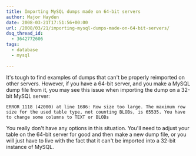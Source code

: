```yaml
---
title: Importing MySQL dumps made on 64-bit servers
author: Major Hayden
date: 2008-03-21T17:51:56+00:00
url: /2008/03/21/importing-mysql-dumps-made-on-64-bit-servers/
dsq_thread_id:
  - 3642772606
tags:
  - database
  - mysql

---
```

It's tough to find examples of dumps that can't be properly reimported on other servers. However, if you have a 64-bit server, and you make a MySQL dump file from it, you may see this issue when importing the dump on a 32-bit MySQL server:

```
ERROR 1118 (42000) at line 1686: Row size too large. The maximum row size for the used table type, not counting BLOBs, is 65535. You have to change some columns to TEXT or BLOBs
```

You really don't have any options in this situation. You'll need to adjust your table on the 64-bit server for good and then make a new dump file, or you will just have to live with the fact that it can't be imported into a 32-bit instance of MySQL.
